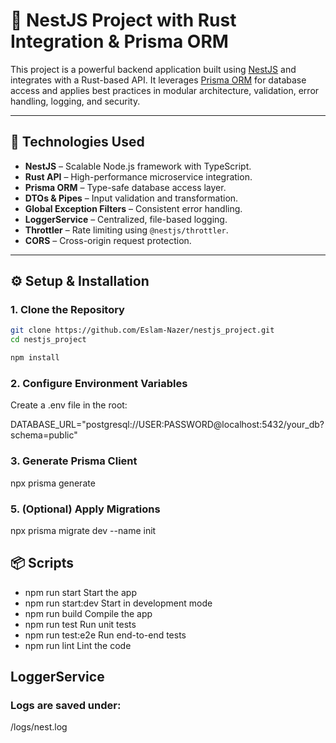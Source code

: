 # 🚀 NestJS Project with Rust Integration & Prisma ORM

This project is a powerful backend application built using [NestJS](https://nestjs.com/) and integrates with a Rust-based API. It leverages [Prisma ORM](https://www.prisma.io/) for database access and applies best practices in modular architecture, validation, error handling, logging, and security.

---

## 🧩 Technologies Used

- **NestJS** – Scalable Node.js framework with TypeScript.
- **Rust API** – High-performance microservice integration.
- **Prisma ORM** – Type-safe database access layer.
- **DTOs & Pipes** – Input validation and transformation.
- **Global Exception Filters** – Consistent error handling.
- **LoggerService** – Centralized, file-based logging.
- **Throttler** – Rate limiting using `@nestjs/throttler`.
- **CORS** – Cross-origin request protection.

---

## ⚙️ Setup & Installation

### 1. Clone the Repository

```bash
git clone https://github.com/Eslam-Nazer/nestjs_project.git
cd nestjs_project

npm install
```

### 2. Configure Environment Variables
Create a .env file in the root:

DATABASE_URL="postgresql://USER:PASSWORD@localhost:5432/your_db?schema=public"

### 3. Generate Prisma Client

npx prisma generate

### 5. (Optional) Apply Migrations

npx prisma migrate dev --name init

## 📦 Scripts

- npm run start         Start the app
- npm run start:dev      Start in development mode
- npm run build          Compile the app
- npm run test           Run unit tests
- npm run test:e2e       Run end-to-end tests
- npm run lint           Lint the code

## LoggerService
### Logs are saved under:
/logs/nest.log
